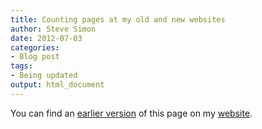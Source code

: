 ```yaml
---
title: Counting pages at my old and new websites
author: Steve Simon
date: 2012-07-03
categories:
- Blog post
tags:
- Being updated
output: html_document
---
```


You can find an [earlier version][sim1] of this page on my [website][sim2].

[sim1]: http://www.pmean.com/12/counting.html
[sim2]: http://www.pmean.com
